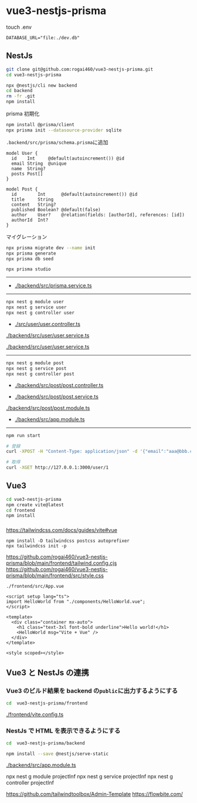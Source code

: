 # vue3-nestjs-prisma

touch .env

```
DATABASE_URL="file:./dev.db"
```

## NestJs

```bash
git clone git@github.com:rogai460/vue3-nestjs-prisma.git
cd vue3-nestjs-prisma
```

```bash
npx @nestjs/cli new backend
cd backend
rm -fr .git
npm install
```

prisma 初期化

```bash
npm install @prisma/client
npx prisma init --datasource-provider sqlite
```

`.backend/src/prisma/schema.prisma`に追加

```prisma
model User {
  id    Int     @default(autoincrement()) @id
  email String  @unique
  name  String?
  posts Post[]
}

model Post {
  id        Int      @default(autoincrement()) @id
  title     String
  content   String?
  published Boolean? @default(false)
  author    User?    @relation(fields: [authorId], references: [id])
  authorId  Int?
}
```

マイグレーション

```bash
npx prisma migrate dev --name init
npx prisma generate
npx prisma db seed
```

```
npx prisma studio
```

---

- [./backend/src/prisma.service.ts](https://github.com/rogai460/vue3-nestjs-prisma/blob/main/backend/src/prisma.service.ts)

---

```bash
npx nest g module user
npx nest g service user
npx nest g controller user
```

- [./src/user/user.controller.ts](https://github.com/rogai460/vue3-nestjs-prisma/blob/main/backend/src/user/user.controller.ts)

[./backend/src/user/user.service.ts](https://github.com/rogai460/vue3-nestjs-prisma/blob/main/backend/src/user/user.service.ts)

[./backend/src/user/user.service.ts](https://github.com/rogai460/vue3-nestjs-prisma/blob/main/backend/src/user/user.module.ts)

---

```bash
npx nest g module post
npx nest g service post
npx nest g controller post
```

- [./backend/src/post/post.controller.ts](https://github.com/rogai460/vue3-nestjs-prisma/blob/main/backend/src/post/post.controller.ts)

- [./backend/src/post/post.service.ts](https://github.com/rogai460/vue3-nestjs-prisma/blob/main/backend/src/post/post.service.ts)

[./backend/src/post/post.module.ts](https://github.com/rogai460/vue3-nestjs-prisma/blob/main/backend/src/post/post.module.ts)

- [./backend/src/app.module.ts](https://github.com/rogai460/vue3-nestjs-prisma/blob/main/backend/src/app.module.ts)

---

```bash
npm run start

# 登録
curl -XPOST -H "Content-Type: application/json" -d '{"email":"aaa@bbb.com","name":"jonson"}' http://127.0.0.1:3000/user

# 取得
curl -XGET http://127.0.0.1:3000/user/1
```

## Vue3

```bash
cd vue3-nestjs-prisma
npm create vite@latest
cd frontend
npm install
```

###

https://tailwindcss.com/docs/guides/vite#vue

```
npm install -D tailwindcss postcss autoprefixer
npx tailwindcss init -p
```

https://github.com/rogai460/vue3-nestjs-prisma/blob/main/frontend/tailwind.config.cjs
https://github.com/rogai460/vue3-nestjs-prisma/blob/main/frontend/src/style.css

`./frontend/src/App.vue`

```vue
<script setup lang="ts">
import HelloWorld from "./components/HelloWorld.vue";
</script>

<template>
  <div class="container mx-auto">
    <h1 class="text-3xl font-bold underline">Hello world!</h1>
    <HelloWorld msg="Vite + Vue" />
  </div>
</template>

<style scoped></style>
```

## Vue3 と NestJs の連携

### Vue3 のビルド結果を backend の`public`に出力するようにする

```bash
cd  vue3-nestjs-prisma/frontend
```

[./frontend/vite.config.ts](https://github.com/rogai460/vue3-nestjs-prisma/blob/main/frontend/vite.config.ts)

### NestJs で HTML を表示できるようにする

```bash
cd  vue3-nestjs-prisma/backend
```

```bash
npm install --save @nestjs/serve-static
```

[./backend/src/app.module.ts](https://github.com/rogai460/vue3-nestjs-prisma/blob/main/backend/src/app.module.ts)

npx nest g module projectInf
npx nest g service projectInf
npx nest g controller projectInf


https://github.com/tailwindtoolbox/Admin-Template
https://flowbite.com/